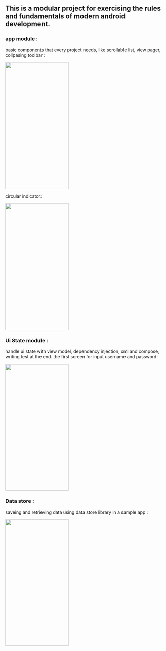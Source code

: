 ## This is a modular project for exercising the rules and fundamentals of modern android development. 

### app module :

basic components that every project needs, like scrollable list, view pager, collpasing toolbar : 


<img src="https://github.com/narcis-dpr/Modern-Android-Development/assets/29674637/5a5e7d13-4637-4db9-bf90-5979a00df501" width="200" height="400">

circular indicator:


<img src= "https://github.com/narcis-dpr/Modern-Android-Development/assets/29674637/6d530caa-6fd0-4568-abf2-209290994942" width="200" height="400">

### Ui State module :
handle ui state with view model, dependency injection, xml and compose, writing test at the end. the first screen for input username and password: 




<img src= "https://github.com/narcis-dpr/Modern-Android-Development/assets/29674637/fe92b7ed-0579-4f96-bb93-4364a93c1f4a" width="200" height="400">

### Data store :

saveing and retrieving data using data store library in a sample app : 



<img src= "https://github.com/narcis-dpr/Modern-Android-Development/assets/29674637/a10dc862-adb7-44a8-9d9b-480c847baef6" width="200" height="400">
